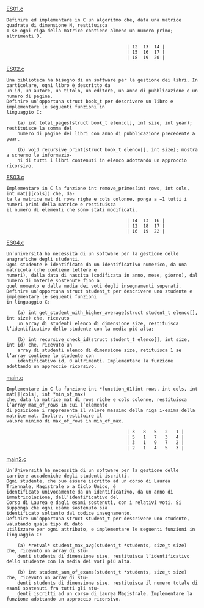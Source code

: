 [ES01.c](https://github.com/fralabi/Computer_Engineering/blob/main/Primo_Anno/CALCOLATORI%20ELETTRONICI%20C.I.%20-%20FONDAMENTI%20DI%20PROGRAMMAZIONE/ESERCITAZIONE/ESAMI/es01.c)
```
Definire ed implementare in C un algoritmo che, data una matrice quadrata di dimensione N, restituisca
1 se ogni riga della matrice contiene almeno un numero primo; altrimenti 0.

                                            | 12  13  14 |
                                            | 15  16  17 |
                                            | 18  19  20 |
```
[ES02.c](https://github.com/fralabi/Computer_Engineering/blob/main/Primo_Anno/CALCOLATORI%20ELETTRONICI%20C.I.%20-%20FONDAMENTI%20DI%20PROGRAMMAZIONE/ESERCITAZIONE/ESAMI/es02.c)
```
Una biblioteca ha bisogno di un software per la gestione dei libri. In particolare, ogni libro è descritto da
un id, un autore, un titolo, un editore, un anno di pubblicazione e un numero di pagine.
Definire un’opportuna struct book_t per descrivere un libro e implementare le seguenti funzioni in
linguaggio C:

    (a) int total_pages(struct book_t elenco[], int size, int year); restituisce la somma del
    numero di pagine dei libri con anno di pubblicazione precedente a year.

    (b) void recursive_print(struct book_t elenco[], int size); mostra a schermo le informazio-
    ni di tutti i libri contenuti in elenco adottando un approccio ricorsivo.
```
[ES03.c](https://github.com/fralabi/Computer_Engineering/blob/main/Primo_Anno/CALCOLATORI%20ELETTRONICI%20C.I.%20-%20FONDAMENTI%20DI%20PROGRAMMAZIONE/ESERCITAZIONE/ESAMI/es03.c)
```
Implementare in C la funzione int remove_primes(int rows, int cols, int mat[][cols]) che, da-
ta la matrice mat di rows righe e cols colonne, ponga a −1 tutti i numeri primi della matrice e restituisca
il numero di elementi che sono stati modificati.

                                            | 14  13  16 |
                                            | 12  18  17 |
                                            | 16  19  22 |
```
[ES04.c](https://github.com/fralabi/Computer_Engineering/blob/main/Primo_Anno/CALCOLATORI%20ELETTRONICI%20C.I.%20-%20FONDAMENTI%20DI%20PROGRAMMAZIONE/ESERCITAZIONE/ESAMI/es04.c)
```
Un’università ha necessità di un software per la gestione delle anagrafiche degli studenti.
Ogni studente è identificato da un identificativo numerico, da una matricola (che contiene lettere e
numeri), dalla data di nascita (codificata in anno, mese, giorno), dal numero di materie sostenute fino a
quel momento e dalla media dei voti degli insegnamenti superati.
Definire un’opportuna struct student_t per descrivere uno studente e implementare le seguenti funzioni
in linguaggio C:

    (a) int get_student_with_higher_average(struct student_t elenco[], int size) che, ricevuto 
    un array di studenti elenco di dimensione size, restituisca l’identificativo dello studente con la media più alta;

    (b) int recursive_check_id(struct student_t elenco[], int size, int id) che, ricevuto un
    array di studenti elenco di dimensione size, retituisca 1 se l’array contiene lo studente con
    identificativo id, 0 altrimenti. Implementare la funzione adottando un approccio ricorsivo.
```
[main.c](https://github.com/fralabi/Computer_Engineering/blob/main/Primo_Anno/CALCOLATORI%20ELETTRONICI%20C.I.%20-%20FONDAMENTI%20DI%20PROGRAMMAZIONE/ESERCITAZIONE/ESAMI/main.c)
```
Implementare in C la funzione int *function_01(int rows, int cols, int mat[][cols], int *min_of_max)
che, data la matrice mat di rows righe e cols colonne, restituisca l’array max_of_rows in cui l’elemento
di posizione i rappresenta il valore massimo della riga i-esima della matrice mat. Inoltre, restituire il
valore minimo di max_of_rows in min_of_max.

                                            | 3   8   5   2   1 |
                                            | 5   1   7   3   4 |
                                            | 3   1   9   7   2 |
                                            | 2   1   4   5   3 |
```
[main2.c](https://github.com/fralabi/Computer_Engineering/blob/main/Primo_Anno/CALCOLATORI%20ELETTRONICI%20C.I.%20-%20FONDAMENTI%20DI%20PROGRAMMAZIONE/ESERCITAZIONE/ESAMI/main2.c)
```
Un’Università ha necessità di un software per la gestione delle carriere accademiche degli studenti iscritti.
Ogni studente, che può essere iscritto ad un corso di Laurea Triennale, Magistrale o a Ciclo Unico, è
identificato univocamente da un identificativo, da un anno di immatricolazione, dall’identificativo del
Corso di Laurea e dagli esami sostenuti, con i relativi voti. Si supponga che ogni esame sostenuto sia
identificato soltanto dal codice insegnamento.
Definire un’opportuna struct student_t per descrivere uno studente, valutando quale tipo di dato
utilizzare per ogni attributo, e implementare le seguenti funzioni in linguaggio C:

    (a) *retval* student_max_avg(student_t *students, size_t size) che, ricevuto un array di stu-
    denti students di dimensione size, restituisca l’identificativo dello studente con la media dei voti più alta.

    (b) int student_sum_of_exams(student_t *students, size_t size) che, ricevuto un array di stu-
    denti students di dimensione size, restituisca il numero totale di esami sostenuti fra tutti gli stu-
    denti iscritti ad un corso di Laurea Magistrale. Implementare la funzione adottando un approccio ricorsivo.
```
